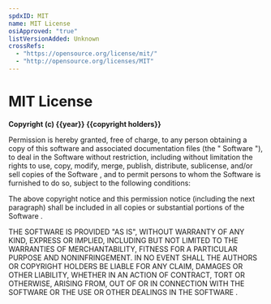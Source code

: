```yaml
---
spdxID: MIT
name: MIT License
osiApproved: "true"
listVersionAdded: Unknown
crossRefs: 
  - "https://opensource.org/license/mit/"
  - "http://opensource.org/licenses/MIT"
---
```


# MIT License

**Copyright (c) {{year}} {{copyright holders}}**

Permission is hereby granted, free of charge, to any person obtaining a copy of this software and associated documentation files (the " Software "), to deal in the Software without restriction, including without limitation the rights to use, copy, modify, merge, publish, distribute, sublicense, and/or sell copies of the Software , and to permit persons to whom the Software is furnished to do so, subject to the following conditions:

The above copyright notice and this permission notice (including the next paragraph) shall be included in all copies or substantial portions of the Software .

THE SOFTWARE IS PROVIDED "AS IS", WITHOUT WARRANTY OF ANY KIND, EXPRESS OR IMPLIED, INCLUDING BUT NOT LIMITED TO THE WARRANTIES OF MERCHANTABILITY, FITNESS FOR A PARTICULAR PURPOSE AND NONINFRINGEMENT. IN NO EVENT SHALL THE AUTHORS OR COPYRIGHT HOLDERS BE LIABLE FOR ANY CLAIM, DAMAGES OR OTHER LIABILITY, WHETHER IN AN ACTION OF CONTRACT, TORT OR OTHERWISE, ARISING FROM, OUT OF OR IN CONNECTION WITH THE SOFTWARE OR THE USE OR OTHER DEALINGS IN THE SOFTWARE .
